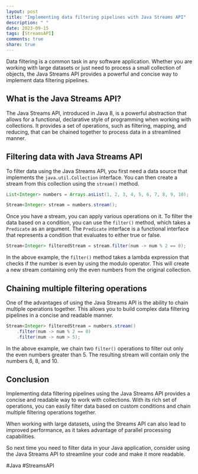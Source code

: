 ```yaml
---
layout: post
title: "Implementing data filtering pipelines with Java Streams API"
description: " "
date: 2023-09-15
tags: [StreamsAPI]
comments: true
share: true
---
```


Data filtering is a common task in any software application. Whether you are working with large datasets or just need to process a small collection of objects, the Java Streams API provides a powerful and concise way to implement data filtering pipelines.

## What is the Java Streams API?

The Java Streams API, introduced in Java 8, is a powerful abstraction that allows for a functional, declarative style of programming when working with collections. It provides a set of operations, such as filtering, mapping, and reducing, that can be chained together to process data in a streamlined manner.

## Filtering data with Java Streams API

To filter data using the Java Streams API, you first need a data source that implements the `java.util.Collection` interface. You can then create a stream from this collection using the `stream()` method.

```java
List<Integer> numbers = Arrays.asList(1, 2, 3, 4, 5, 6, 7, 8, 9, 10);

Stream<Integer> stream = numbers.stream();
```

Once you have a stream, you can apply various operations on it. To filter the data based on a condition, you can use the `filter()` method, which takes a `Predicate` as an argument. The `Predicate` interface is a functional interface that represents a condition that evaluates to either true or false.

```java
Stream<Integer> filteredStream = stream.filter(num -> num % 2 == 0);
```

In the above example, the `filter()` method takes a lambda expression that checks if the number is even by using the modulo operator. This will create a new stream containing only the even numbers from the original collection.

## Chaining multiple filtering operations

One of the advantages of using the Java Streams API is the ability to chain multiple operations together. This allows you to build complex data filtering pipelines in a concise and readable manner.

```java
Stream<Integer> filteredStream = numbers.stream()
    .filter(num -> num % 2 == 0)
    .filter(num -> num > 5);
```

In the above example, we chain two `filter()` operations to filter out only the even numbers greater than 5. The resulting stream will contain only the numbers 6, 8, and 10.

## Conclusion

Implementing data filtering pipelines using the Java Streams API provides a concise and readable way to work with collections. With its rich set of operations, you can easily filter data based on custom conditions and chain multiple filtering operations together.

When working with large datasets, using the Streams API can also lead to improved performance, as it takes advantage of parallel processing capabilities.

So next time you need to filter data in your Java application, consider using the Java Streams API to streamline your code and make it more readable.

#Java #StreamsAPI